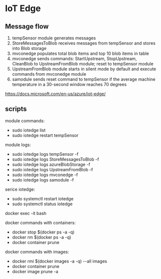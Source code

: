 # IoT Edge

## Message flow 
1. tempSensor module generates messages
2. StoreMessagesToBlob receives messages from tempSensor and stores into Blob storage
3. mvconedge populates total blob items and top 10 blob items in table
4. mvconedge sends commands: StartUpstream, StopUpstream, CleanBlob to UpstreamFromBlob module; reset to tempSensor module
5. UpstreamFromBlob module starts in silent mode by default and execute commands from mvconedge module
6. samodule sends reset command to tempSensor if the average machine temperature in a 30-second window reaches 70 degrees

https://docs.microsoft.com/en-us/azure/iot-edge/

## scripts

module commands:
* sudo iotedge list
* sudo iotedge restart tempSensor

module logs:
* sudo iotedge logs tempSensor -f
* sudo iotedge logs StoreMessagesToBlob -f
* sudo iotedge logs azureBlobStorage -f
* sudo iotedge logs UpstreamFromBlob -f
* sudo iotedge logs mvconedge -f
* sudo iotedge logs samodule -f

serice iotedge:
* sudo systemctl restart iotedge
* sudo systemctl status iotedge

docker exec -it <mycontainer> bash

docker commands with containers:
* docker stop $(docker ps -a -q)
* docker rm $(docker ps -a -q)
* docker container prune

docker commands with images:
* docker rmi $(docker images -a -q) --all images
* docker container prune
* docker image prune -a